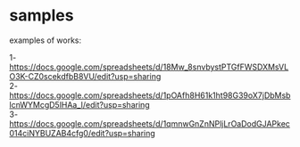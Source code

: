 # samples
examples of works:

1-https://docs.google.com/spreadsheets/d/18Mw_8snvbystPTGfFWSDXMsVLO3K-CZ0scekdfbB8VU/edit?usp=sharing  
2-https://docs.google.com/spreadsheets/d/1pOAfh8H61k1ht98G39oX7jDbMsblcnWYMcgD5lHAa_I/edit?usp=sharing  
3-https://docs.google.com/spreadsheets/d/1qmnwGnZnNPljLrOaDodGJAPkec014ciNYBUZAB4cfg0/edit?usp=sharing  
